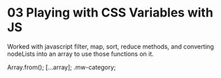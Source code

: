 # 03 Playing with CSS Variables with JS

Worked with javascript filter, map, sort, reduce methods, and converting
nodeLists into an array to use those functions on it.

Array.from();
[...array];
.mw-category;
